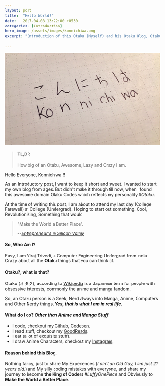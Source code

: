 ```yaml
---
layout: post
title:  "Hello World!"
date:   2017-04-08 13:22:00 +0530
categories: [Introduction]
hero_image: /assets/images/konnichiwa.png
excerpt: "Introduction of this Otaku (Myself) and his Otaku Blog, Otaku.Codes"

---
```


![Konnichiwa](/assets/images/Konnichiwa-1.jpg)


>#### TL;DR
>
>How big of an Otaku, Awesome, Lazy and Crazy I am.

Hello Everyone, Konnichiwa !!

As an Introductory post, I want to keep it short and sweet. I wanted to start my own blog from ages. But didn't make it through till now, when I found this awesome domain Otaku.Codes which reflects my personality *#Otaku*.

At the time of writing this post, I am about to attend my last day (College Farewell) at College (Undergrad). Hoping to start out something. Cool, Revolutionizing, Something that would 

> "Make the World a Better Place".
>
> --<cite>[Entrepreneur's in Silicon Valley](https://www.youtube.com/watch?v=IXuFrtmOYKg)</cite>

#### So, Who Am I?

Easy, I am Viraj Trivedi, a Computer Engineering Undergrad from India. Crazy about all the **Otaku** things that you can think of.

#### Otaku?, what is that?

Otaku (オタク), according to [Wikipedia](https://en.wikipedia.org/wiki/Otaku) is a Japanese term for people with obsessive interests, commonly the anime and manga fandom.

So, an Otaku person is a Geek, Nerd always into Manga, Anime, Computers and Other Nerdy things. ***Yes, that is what I am in real life.***

#### What do I do? *Other than Anime and Manga Stuff*

- I code, checkout my [Github](https://github.com/inf3cti0n95/), [Codepen](http://codepen.io/inf3cti0n95/).
- I read stuff, checkout my [GoodReads](https://www.goodreads.com/viraj_trivedi). 
- I eat (a lot of exquisite stuff).
- I draw Anime Characters, checkout my [Instagram](https://www.instagram.com/_viraj.trivedi_/).

#### Reason behind this Blog.

Nothing fancy, just to share My Experiences (*I ain't an Old Guy, I am just 21 years old.*) and My silly coding mistakes with everyone, and share my journey to become **the King of Coders** *#LuffyOnePiece* and Obviously to **Make the World a Better Place**.

